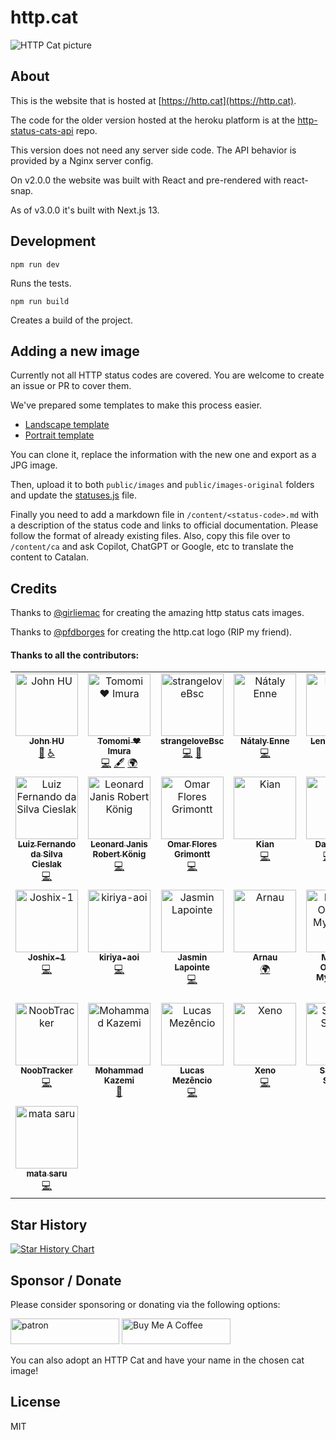 # http.cat

![HTTP Cat picture](https://http.cat/204)

## About

This is the website that is hosted at [https://http.cat](https://http.cat).

The code for the older version hosted at the heroku platform is at the [http-status-cats-api](https://github.com/rogeriopvl/http-status-cats-api) repo.

This version does not need any server side code. The API behavior is provided by a Nginx server config.

On v2.0.0 the website was built with React and pre-rendered with react-snap.

As of v3.0.0 it's built with Next.js 13.

## Development

    npm run dev

Runs the tests.

    npm run build

Creates a build of the project.

## Adding a new image

Currently not all HTTP status codes are covered. You are welcome to create an issue or PR to cover them.

We've prepared some templates to make this process easier.

- [Landscape template](https://docs.google.com/presentation/d/1sYxNNKxUbP11kyt9oPixWdFEykHDafr4jixy9uwMh9I/edit?usp=sharing)
- [Portrait template](https://docs.google.com/presentation/d/1Ay5nattHagPfnd-gMaUHumckFt2VANaYwMkXuQ-xS6E/edit?usp=sharing)

You can clone it, replace the information with the new one and export as a JPG image.

Then, upload it to both `public/images` and `public/images-original` folders and update the [statuses.js](https://github.com/httpcats/http.cat/blob/master/lib/statuses.js) file.

Finally you need to add a markdown file in `/content/<status-code>.md` with a
description of the status code and links to official documentation. Please
follow the format of already existing files.
Also, copy this file over to `/content/ca` and ask Copilot, ChatGPT or Google,
etc to translate the content to Catalan.

## Credits

Thanks to [@girliemac](https://github.com/girliemac) for creating the amazing http status cats images.

Thanks to [@pfdborges](https://github.com/pfdborges) for creating the http.cat logo (RIP my friend).

#### Thanks to all the contributors:

<!-- ALL-CONTRIBUTORS-LIST:START - Do not remove or modify this section -->
<!-- prettier-ignore-start -->
<!-- markdownlint-disable -->
<table>
  <tbody>
    <tr>
      <td align="center" valign="top" width="14.28%"><a href="http://ushuz.im"><img src="https://avatars.githubusercontent.com/u/1430856?v=4?s=100" width="100px;" alt="John HU"/><br /><sub><b>John HU</b></sub></a><br /><a href="#data-ushuz" title="Data">🔣</a> <a href="#a11y-ushuz" title="Accessibility">️️️️♿️</a></td>
      <td align="center" valign="top" width="14.28%"><a href="https://girliemac.com"><img src="https://avatars.githubusercontent.com/u/107763?v=4?s=100" width="100px;" alt="Tomomi ❤ Imura"/><br /><sub><b>Tomomi ❤ Imura</b></sub></a><br /><a href="https://github.com/httpcats/http.cat/commits?author=girliemac" title="Code">💻</a> <a href="#content-girliemac" title="Content">🖋</a> <a href="#translation-girliemac" title="Translation">🌍</a></td>
      <td align="center" valign="top" width="14.28%"><a href="https://github.com/strangeloveBsc"><img src="https://avatars.githubusercontent.com/u/3050149?v=4?s=100" width="100px;" alt="strangeloveBsc"/><br /><sub><b>strangeloveBsc</b></sub></a><br /><a href="https://github.com/httpcats/http.cat/commits?author=strangeloveBsc" title="Code">💻</a> <a href="#design-strangeloveBsc" title="Design">🎨</a></td>
      <td align="center" valign="top" width="14.28%"><a href="http://nataly-enne.github.io"><img src="https://avatars.githubusercontent.com/u/26802307?v=4?s=100" width="100px;" alt="Nátaly Enne "/><br /><sub><b>Nátaly Enne </b></sub></a><br /><a href="https://github.com/httpcats/http.cat/commits?author=nataly-enne" title="Code">💻</a></td>
      <td align="center" valign="top" width="14.28%"><a href="https://blom.de"><img src="https://avatars.githubusercontent.com/u/4670057?v=4?s=100" width="100px;" alt="Lennart Blom"/><br /><sub><b>Lennart Blom</b></sub></a><br /><a href="https://github.com/httpcats/http.cat/commits?author=lennartblom" title="Code">💻</a></td>
      <td align="center" valign="top" width="14.28%"><a href="https://github.com/bitterpanda63"><img src="https://avatars.githubusercontent.com/u/28490560?v=4?s=100" width="100px;" alt="BitterPanda"/><br /><sub><b>BitterPanda</b></sub></a><br /><a href="https://github.com/httpcats/http.cat/commits?author=bitterpanda63" title="Code">💻</a></td>
      <td align="center" valign="top" width="14.28%"><a href="https://github.com/katrinleinweber"><img src="https://avatars.githubusercontent.com/u/9948149?v=4?s=100" width="100px;" alt="Katrin Leinweber"/><br /><sub><b>Katrin Leinweber</b></sub></a><br /><a href="https://github.com/httpcats/http.cat/commits?author=katrinleinweber" title="Code">💻</a></td>
    </tr>
    <tr>
      <td align="center" valign="top" width="14.28%"><a href="https://github.com/luizcieslak"><img src="https://avatars.githubusercontent.com/u/14146176?v=4?s=100" width="100px;" alt="Luiz Fernando da Silva Cieslak"/><br /><sub><b>Luiz Fernando da Silva Cieslak</b></sub></a><br /><a href="https://github.com/httpcats/http.cat/commits?author=luizcieslak" title="Code">💻</a></td>
      <td align="center" valign="top" width="14.28%"><a href="https://www.blog.ljrk.org/"><img src="https://avatars.githubusercontent.com/u/7831843?v=4?s=100" width="100px;" alt="Leonard Janis Robert König"/><br /><sub><b>Leonard Janis Robert König</b></sub></a><br /><a href="https://github.com/httpcats/http.cat/commits?author=ljrk0" title="Code">💻</a></td>
      <td align="center" valign="top" width="14.28%"><a href="https://omarefg.com/"><img src="https://avatars.githubusercontent.com/u/30012444?v=4?s=100" width="100px;" alt="Omar Flores Grimontt"/><br /><sub><b>Omar Flores Grimontt</b></sub></a><br /><a href="https://github.com/httpcats/http.cat/commits?author=omarefg" title="Code">💻</a></td>
      <td align="center" valign="top" width="14.28%"><a href="https://github.com/fafrd"><img src="https://avatars.githubusercontent.com/u/5905628?v=4?s=100" width="100px;" alt="Kian"/><br /><sub><b>Kian</b></sub></a><br /><a href="https://github.com/httpcats/http.cat/commits?author=fafrd" title="Code">💻</a></td>
      <td align="center" valign="top" width="14.28%"><a href="https://github.com/dcruz"><img src="https://avatars.githubusercontent.com/u/401064?v=4?s=100" width="100px;" alt="David Cruz"/><br /><sub><b>David Cruz</b></sub></a><br /><a href="https://github.com/httpcats/http.cat/commits?author=dcruz" title="Code">💻</a> <a href="#design-dcruz" title="Design">🎨</a> <a href="#a11y-dcruz" title="Accessibility">️️️️♿️</a></td>
      <td align="center" valign="top" width="14.28%"><a href="https://m4thieulavoie.dev/"><img src="https://avatars.githubusercontent.com/u/44816587?v=4?s=100" width="100px;" alt="Matt Lavoie"/><br /><sub><b>Matt Lavoie</b></sub></a><br /><a href="https://github.com/httpcats/http.cat/commits?author=m4thieulavoie" title="Code">💻</a></td>
      <td align="center" valign="top" width="14.28%"><a href="https://github.com/zurgeg"><img src="https://avatars.githubusercontent.com/u/46549042?v=4?s=100" width="100px;" alt="zurgeg"/><br /><sub><b>zurgeg</b></sub></a><br /><a href="https://github.com/httpcats/http.cat/commits?author=zurgeg" title="Code">💻</a></td>
    </tr>
    <tr>
      <td align="center" valign="top" width="14.28%"><a href="https://github.com/Joshix-1"><img src="https://avatars.githubusercontent.com/u/57299889?v=4?s=100" width="100px;" alt="Joshix-1"/><br /><sub><b>Joshix-1</b></sub></a><br /><a href="https://github.com/httpcats/http.cat/commits?author=Joshix-1" title="Code">💻</a></td>
      <td align="center" valign="top" width="14.28%"><a href="https://github.com/kiriya-aoi"><img src="https://avatars.githubusercontent.com/u/34067059?v=4?s=100" width="100px;" alt="kiriya-aoi"/><br /><sub><b>kiriya-aoi</b></sub></a><br /><a href="https://github.com/httpcats/http.cat/commits?author=kiriya-aoi" title="Code">💻</a></td>
      <td align="center" valign="top" width="14.28%"><a href="https://github.com/CutiePi"><img src="https://avatars.githubusercontent.com/u/17714927?v=4?s=100" width="100px;" alt="Jasmin Lapointe"/><br /><sub><b>Jasmin Lapointe</b></sub></a><br /><a href="https://github.com/httpcats/http.cat/commits?author=CutiePi" title="Code">💻</a></td>
      <td align="center" valign="top" width="14.28%"><a href="https://github.com/Arnau478"><img src="https://avatars.githubusercontent.com/u/61841960?v=4?s=100" width="100px;" alt="Arnau"/><br /><sub><b>Arnau</b></sub></a><br /><a href="#translation-Arnau478" title="Translation">🌍</a></td>
      <td align="center" valign="top" width="14.28%"><a href="https://github.com/mathiazom"><img src="https://avatars.githubusercontent.com/u/24361490?v=4?s=100" width="100px;" alt="Mathias Oterhals Myklebust"/><br /><sub><b>Mathias Oterhals Myklebust</b></sub></a><br /><a href="https://github.com/httpcats/http.cat/commits?author=mathiazom" title="Code">💻</a></td>
      <td align="center" valign="top" width="14.28%"><a href="https://github.com/ronan-s1"><img src="https://avatars.githubusercontent.com/u/85257187?v=4?s=100" width="100px;" alt="Ronan"/><br /><sub><b>Ronan</b></sub></a><br /><a href="https://github.com/httpcats/http.cat/commits?author=ronan-s1" title="Code">💻</a></td>
      <td align="center" valign="top" width="14.28%"><a href="https://github.com/AlexMayol"><img src="https://avatars.githubusercontent.com/u/11309999?v=4?s=100" width="100px;" alt="Alejandro Mayol"/><br /><sub><b>Alejandro Mayol</b></sub></a><br /><a href="#design-AlexMayol" title="Design">🎨</a> <a href="https://github.com/httpcats/http.cat/commits?author=AlexMayol" title="Code">💻</a></td>
    </tr>
    <tr>
      <td align="center" valign="top" width="14.28%"><a href="https://github.com/NoobTracker"><img src="https://avatars.githubusercontent.com/u/63962365?v=4?s=100" width="100px;" alt="NoobTracker"/><br /><sub><b>NoobTracker</b></sub></a><br /><a href="https://github.com/httpcats/http.cat/commits?author=NoobTracker" title="Code">💻</a></td>
      <td align="center" valign="top" width="14.28%"><a href="https://github.com/mokazemi"><img src="https://avatars.githubusercontent.com/u/18334056?v=4?s=100" width="100px;" alt="Mohammad Kazemi"/><br /><sub><b>Mohammad Kazemi</b></sub></a><br /><a href="https://github.com/httpcats/http.cat/commits?author=mokazemi" title="Documentation">📖</a></td>
      <td align="center" valign="top" width="14.28%"><a href="http://about.me/lucasmezencio"><img src="https://avatars.githubusercontent.com/u/472412?v=4?s=100" width="100px;" alt="Lucas Mezêncio"/><br /><sub><b>Lucas Mezêncio</b></sub></a><br /><a href="https://github.com/httpcats/http.cat/commits?author=lucasmezencio" title="Code">💻</a></td>
      <td align="center" valign="top" width="14.28%"><a href="https://stackoverflow.com/"><img src="https://avatars.githubusercontent.com/u/90441096?v=4?s=100" width="100px;" alt="Xeno"/><br /><sub><b>Xeno</b></sub></a><br /><a href="https://github.com/httpcats/http.cat/commits?author=Xenofic" title="Code">💻</a></td>
      <td align="center" valign="top" width="14.28%"><a href="https://github.com/santiago-salinas"><img src="https://avatars.githubusercontent.com/u/48341470?v=4?s=100" width="100px;" alt="Santiago Salinas"/><br /><sub><b>Santiago Salinas</b></sub></a><br /><a href="#content-santiago-salinas" title="Content">🖋</a></td>
      <td align="center" valign="top" width="14.28%"><a href="https://www.linkedin.com/in/karlhiramoto"><img src="https://avatars.githubusercontent.com/u/22713?v=4?s=100" width="100px;" alt="Karl Hiramoto"/><br /><sub><b>Karl Hiramoto</b></sub></a><br /><a href="https://github.com/httpcats/http.cat/commits?author=karlhiramoto" title="Code">💻</a></td>
      <td align="center" valign="top" width="14.28%"><a href="https://www.earthtonesmusic.us/"><img src="https://avatars.githubusercontent.com/u/92189031?v=4?s=100" width="100px;" alt="Anisah Majeed"/><br /><sub><b>Anisah Majeed</b></sub></a><br /><a href="https://github.com/httpcats/http.cat/commits?author=yellowstrings" title="Code">💻</a> <a href="#content-yellowstrings" title="Content">🖋</a></td>
    </tr>
    <tr>
      <td align="center" valign="top" width="14.28%"><a href="https://github.com/matasaru"><img src="https://avatars.githubusercontent.com/u/1546100?v=4?s=100" width="100px;" alt="mata saru"/><br /><sub><b>mata saru</b></sub></a><br /><a href="https://github.com/httpcats/http.cat/commits?author=matasaru" title="Code">💻</a></td>
    </tr>
  </tbody>
</table>

<!-- markdownlint-restore -->
<!-- prettier-ignore-end -->

<!-- ALL-CONTRIBUTORS-LIST:END -->

## Star History

[![Star History Chart](https://api.star-history.com/svg?repos=httpcats/http.cat&type=Date)](https://star-history.com/#httpcats/http.cat&Date)

## Sponsor / Donate

Please consider sponsoring or donating via the following options:

<a target="_blank" rel="nofollow" href="https://www.patreon.com/httpcat"><img src="https://c5.patreon.com/external/logo/become_a_patron_button@2x.png" alt="patron" width="174px" height="41"></a> <a href="https://www.buymeacoffee.com/http.cat" target="_blank"><img src="https://cdn.buymeacoffee.com/buttons/default-yellow.png" alt="Buy Me A Coffee" height="41" width="174"></a>

You can also adopt an HTTP Cat and have your name in the chosen cat image!

## License

MIT
